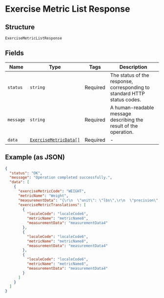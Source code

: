 
# Exercise Metric List Response

## Structure

`ExerciseMetricListResponse`

## Fields

| Name | Type | Tags | Description |
|  --- | --- | --- | --- |
| `status` | `string` | Required | The status of the response, corresponding to standard HTTP status codes. |
| `message` | `string` | Required | A human-readable message describing the result of the operation. |
| `data` | [`ExerciseMetricData[]`](../../doc/models/exercise-metric-data.md) | Required | - |

## Example (as JSON)

```json
{
  "status": "OK",
  "message": "Operation completed successfully.",
  "data": [
    {
      "exerciseMetricCode": "WEIGHT",
      "metricName": "Weight",
      "measurementData": "{\r\n  \"unit\": \"lbs\",\r\n  \"precision\": 2\r\n}",
      "exerciseMetricTranslations": [
        {
          "localeCode": "localeCode6",
          "metricName": "metricName8",
          "measurementData": "measurementData4"
        },
        {
          "localeCode": "localeCode6",
          "metricName": "metricName8",
          "measurementData": "measurementData4"
        },
        {
          "localeCode": "localeCode6",
          "metricName": "metricName8",
          "measurementData": "measurementData4"
        }
      ]
    }
  ]
}
```

